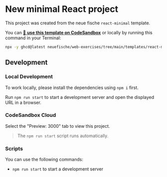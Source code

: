 # New minimal React project

This project was created from the neue fische `react-minimal` template.

You can [🔗 **use this template on CodeSandbox**](https://codesandbox.io/p/sandbox/github/neuefische/web-exercises/tree/main/templates/react-minimal?file=/README.md) or locally by running this command in your Terminal:

```bash
npx -y ghcd@latest neuefische/web-exercises/tree/main/templates/react-minimal my-app -i
```

## Development

### Local Development

To work locally, please install the dependencies using `npm i` first.

Run `npm run start` to start a development server and open the displayed URL in a browser.

### CodeSandbox Cloud

Select the "Preview: 3000" tab to view this project.

> The `npm run start` script runs automatically.

### Scripts

You can use the following commands:

- `npm run start` to start a development server
